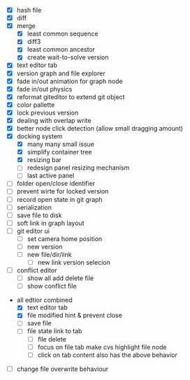 - [x] hash file
- [x] diff
- [x] merge
  - [x] least common sequence
  - [x] diff3
  - [x] least common ancestor
  - [x] create wait-to-solve version
- [x] text editor tab
- [x] version graph and file explorer
- [x] fade in/out animation for graph node
- [x] fade in/out physics
- [x] reformat giteditor to extend git object
- [x] color pallette
- [x] lock previous version
- [x] dealing with overlap write
- [x] better node click detection (allow small dragging amount)
- [x] docking system
  - [x] many many small issue
  - [x] simplify container tree
  - [x] resizing bar
  - [ ] redesign panel resizing mechanism
  - [ ] last active panel
- [ ] folder open/close identifier
- [ ] prevent wirte for locked version
- [ ] record open state in git graph
- [ ] serialization
- [ ] save file to disk
- [ ] soft link in graph layout
- [ ] git editor ui
  - [ ] set camera home position
  - [ ] new version
  - [ ] new file/dir/link
    - [ ] new link version selecion
- [ ] conflict editor
  - [ ] show all add delete file
  - [ ] show conflict file
- all edtior combined
  - [x] text editor tab
  - [x] file modified hint & prevent close
  - [ ] save file
  - [ ] file state link to tab
    - [ ] file delete
    - [ ] focus on file tab make cvs highlight file node
    - [ ] click on tab content also has the above behavior
- [ ] change file overwrite behaviour